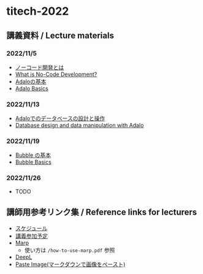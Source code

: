 # titech-2022

## 講義資料 / Lecture materials

### 2022/11/5
* [ノーコード開発とは](https://github.com/GuildWorks/titech-2022/raw/master/docs/NoCode/pdf/NoCodeDevelopment-jp.pdf)
* [What is No-Code Development?](https://github.com/GuildWorks/titech-2022/raw/master/docs/NoCode/pdf/NoCodeDevelopment-en.pdf)
* [Adaloの基本](https://github.com/GuildWorks/titech-2022/raw/master/docs/Adalo1/pdf/Adalo1-jp.pdf)
* [Adalo Basics](https://github.com/GuildWorks/titech-2022/raw/master/docs/Adalo1/pdf/Adalo1-en.pdf)


### 2022/11/13
* [Adaloでのデータベースの設計と操作](https://github.com/GuildWorks/titech-2022/raw/master/docs/Adalo2/pdf/Adalo2-jp.pdf)
* [Database design and data manipulation with Adalo](https://github.com/GuildWorks/titech-2022/raw/master/docs/Adalo2/pdf/Adalo2-en.pdf)

### 2022/11/19
* [Bubble の基本](https://github.com/GuildWorks/titech-2022/raw/master/docs/Bubble1/Bubble1-jp.pdf)
* [Bubble Basics](https://github.com/GuildWorks/titech-2022/raw/master/docs/Bubble1/Bubble1-en.pdf)

### 2022/11/26
* TODO

## 講師用参考リンク集 / Reference links for lecturers
- [スケジュール](https://github.com/GuildWorks/titech-2022/raw/master/BootCamp2022Schedule_ver1.1.xlsx)
- [講義参加予定](https://docs.google.com/spreadsheets/d/1lTi95-gA4KyoqiwqZaTtN33F4Ckm2fUxvhdkBHy-V-A/edit#gid=0&range=A1)
- [Marp](https://ktkr3d.github.io/2020/05/27/Marp-for-VS-Code/)
    - 使い方は `/how-to-use-marp.pdf` 参照
- [DeepL](https://www.deepl.com/ja/translator)
- [Paste Image(マークダウンで画像をペースト)](https://zenn.dev/ktechb/articles/968ff79f8f9c46a26ee5)

